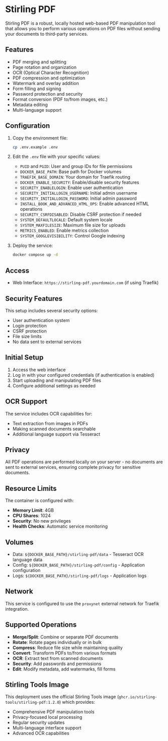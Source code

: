 # Stirling PDF

Stirling PDF is a robust, locally hosted web-based PDF manipulation tool that allows you to perform various operations on PDF files without sending your documents to third-party services.

## Features

- PDF merging and splitting
- Page rotation and organization
- OCR (Optical Character Recognition)
- PDF compression and optimization
- Watermark and overlay addition
- Form filling and signing
- Password protection and security
- Format conversion (PDF to/from images, etc.)
- Metadata editing
- Multi-language support

## Configuration

1. Copy the environment file:
   ```bash
   cp .env.example .env
   ```

2. Edit the `.env` file with your specific values:
   - `PUID` and `PGID`: User and group IDs for file permissions
   - `DOCKER_BASE_PATH`: Base path for Docker volumes
   - `TRAEFIK_BASE_DOMAIN`: Your domain for Traefik routing
   - `DOCKER_ENABLE_SECURITY`: Enable/disable security features
   - `SECURITY_ENABLELOGIN`: Enable user authentication
   - `SECURITY_INITIALLOGIN_USERNAME`: Initial admin username
   - `SECURITY_INITIALLOGIN_PASSWORD`: Initial admin password
   - `INSTALL_BOOK_AND_ADVANCED_HTML_OPS`: Enable advanced HTML operations
   - `SECURITY_CSRFDISABLED`: Disable CSRF protection if needed
   - `SYSTEM_DEFAULTLOCALE`: Default system locale
   - `SYSTEM_MAXFILESIZE`: Maximum file size for uploads
   - `METRICS_ENABLED`: Enable metrics collection
   - `SYSTEM_GOOGLEVISIBILITY`: Control Google indexing

3. Deploy the service:
   ```bash
   docker compose up -d
   ```

## Access

- Web Interface: `https://stirling-pdf.yourdomain.com` (if using Traefik)

## Security Features

This setup includes several security options:
- User authentication system
- Login protection
- CSRF protection
- File size limits
- No data sent to external services

## Initial Setup

1. Access the web interface
2. Log in with your configured credentials (if authentication is enabled)
3. Start uploading and manipulating PDF files
4. Configure additional settings as needed

## OCR Support

The service includes OCR capabilities for:
- Text extraction from images in PDFs
- Making scanned documents searchable
- Additional language support via Tesseract

## Privacy

All PDF operations are performed locally on your server - no documents are sent to external services, ensuring complete privacy for sensitive documents.

## Resource Limits

The container is configured with:
- **Memory Limit**: 4GB
- **CPU Shares**: 1024
- **Security**: No new privileges
- **Health Checks**: Automatic service monitoring

## Volumes

- Data: `${DOCKER_BASE_PATH}/stirling-pdf/data` - Tesseract OCR language data
- Config: `${DOCKER_BASE_PATH}/stirling-pdf/config` - Application configuration
- Logs: `${DOCKER_BASE_PATH}/stirling-pdf/logs` - Application logs

## Network

This service is configured to use the `proxynet` external network for Traefik integration.

## Supported Operations

- **Merge/Split**: Combine or separate PDF documents
- **Rotate**: Rotate pages individually or in bulk
- **Compress**: Reduce file size while maintaining quality
- **Convert**: Transform PDFs to/from various formats
- **OCR**: Extract text from scanned documents
- **Security**: Add passwords and permissions
- **Edit**: Modify metadata, add watermarks, fill forms

## Stirling Tools Image

This deployment uses the official Stirling Tools image (`ghcr.io/stirling-tools/stirling-pdf:1.2.0`) which provides:

- Comprehensive PDF manipulation tools
- Privacy-focused local processing
- Regular security updates
- Multi-language interface support
- Advanced OCR capabilities
